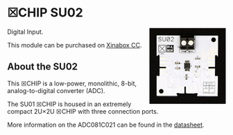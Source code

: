 # ☒CHIP SU02
<img src="extras/SU02 V1.0.0.JPG" width="35%" height="auto" align="right">
Digital Input.

This module can be purchased on [Xinabox CC](https://xinabox.cc/products/SU02/).

## About the SU02
This ☒CHIP is a low-power, monolithic, 8-bit, analog-to-digital converter (ADC).

The SU01 ☒CHIP is housed in an extremely compact 2U×2U ☒CHIP with three connection ports.

More information on the ADC081C021 can be found in the [datasheet](http://www.ti.com/lit/ds/symlink/adc081c021.pdf).

